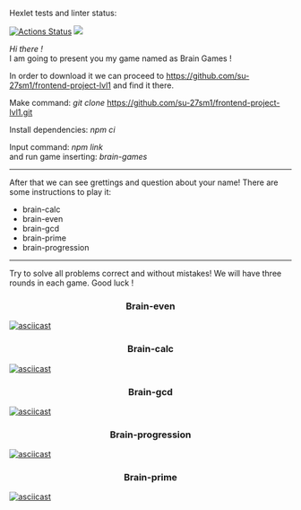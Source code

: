 Hexlet tests and linter status:

[![Actions Status](https://github.com/su-27sm1/frontend-project-lvl1/workflows/hexlet-check/badge.svg)](https://github.com/su-27sm1/frontend-project-lvl1/actions)
<a href="https://codeclimate.com/github/su-27sm1/frontend-project-lvl1/maintainability"><img src="https://api.codeclimate.com/v1/badges/2bb50ef4a200abc23589/maintainability" /></a>

_Hi there !_<br> I am going to present you my game named as Brain Games !

In order to download it we can proceed to https://github.com/su-27sm1/frontend-project-lvl1 and find it there.

Make command: _git clone_ https://github.com/su-27sm1/frontend-project-lvl1.git

Install dependencies: _npm ci_

Input command: _npm link_<br>
and run game inserting: _brain-games_

---

After that we can see grettings and question about your name!
There are some instructions to play it:

- brain-calc
- brain-even
- brain-gcd
- brain-prime
- brain-progression<br>

---

Try to solve all problems correct and without mistakes!
We will have three rounds in each game.
Good luck !

<h3 align="center"> Brain-even </h3>

[![asciicast](https://asciinema.org/a/Ob71kABTEL3aGrFw5ILH6yIdA.svg)](https://asciinema.org/a/Ob71kABTEL3aGrFw5ILH6yIdA)

<h3 align="center"> Brain-calc </h3>

[![asciicast](https://asciinema.org/a/P62FadEySSrA9SRFnYnWYkyNH.svg)](https://asciinema.org/a/P62FadEySSrA9SRFnYnWYkyNH)

<h3 align="center"> Brain-gcd </h3>

[![asciicast](https://asciinema.org/a/6dvcyVO19oph0XWdEJiPe96Zm.svg)](https://asciinema.org/a/6dvcyVO19oph0XWdEJiPe96Zm)

<h3 align="center"> Brain-progression </h3>

[![asciicast](https://asciinema.org/a/CBwHpi2gnPFdmbhOmxVYBa59R.svg)](https://asciinema.org/a/CBwHpi2gnPFdmbhOmxVYBa59R)

<h3 align="center"> Brain-prime </h3>

[![asciicast](https://asciinema.org/a/F4oyX6PnLQfoHql39mr7V1lu8.svg)](https://asciinema.org/a/F4oyX6PnLQfoHql39mr7V1lu8)
